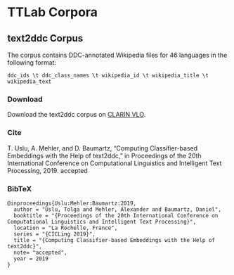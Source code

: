 # TTLab Corpora

## text2ddc Corpus

The corpus contains DDC-annotated Wikipedia files for 46 languages in the following format:

```
ddc_ids \t ddc_class_names \t wikipedia_id \t wikipedia_title \t wikipedia_text
```
### Download
Download the text2ddc corpus on [CLARIN VLO](https://vlo.clarin.eu/record?2&count=1&docId=21.11105_47_0000-000B-D967-D&index=0).

### Cite
T. Uslu, A. Mehler, and D. Baumartz, “Computing Classifier-based Embeddings with the Help of text2ddc,” in Proceedings of the 20th International Conference on Computational Linguistics and Intelligent Text Processing, 2019. accepted

### BibTeX

```
@inproceedings{Uslu:Mehler:Baumartz:2019,
  author = "Uslu, Tolga and Mehler, Alexander and Baumartz, Daniel",
  booktitle = "{Proceedings of the 20th International Conference on Computational Linguistics and Intelligent Text Processing}",
  location = "La Rochelle, France",
  series = "{CICLing 2019}",
  title = "{Computing Classifier-based Embeddings with the Help of text2ddc}",
  note= "accepted",
  year = 2019
}
```
